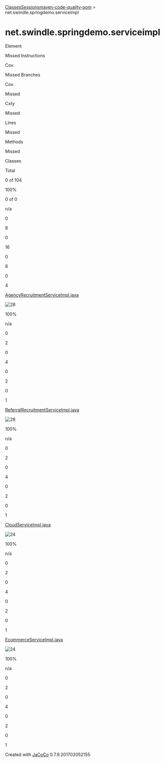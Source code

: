 [Classes](index.md)[Sessions](../jacoco-sessions.md)[maven-code-quality-pom](../index.md)
\> net.swindle.springdemo.serviceimpl

# net.swindle.springdemo.serviceimpl

Element

Missed Instructions

Cov.

Missed Branches

Cov.

Missed

Cxty

Missed

Lines

Missed

Methods

Missed

Classes

Total

0 of 104

100%

0 of
0

n/a

0

8

0

16

0

8

0

4

[AgencyRecruitmentServiceImpl.java](AgencyRecruitmentServiceImpl.java.md)

![28](../jacoco-resources/greenbar.gif
"28")

100%

n/a

0

2

0

4

0

2

0

1

[ReferralRecruitmentServiceImpl.java](ReferralRecruitmentServiceImpl.java.md)

![28](../jacoco-resources/greenbar.gif "28")

100%

n/a

0

2

0

4

0

2

0

1

[CloudServiceImpl.java](CloudServiceImpl.java.md)

![24](../jacoco-resources/greenbar.gif "24")

100%

n/a

0

2

0

4

0

2

0

1

[EcommerceServiceImpl.java](EcommerceServiceImpl.java.md)

![24](../jacoco-resources/greenbar.gif "24")

100%

n/a

0

2

0

4

0

2

0

1

Created with [JaCoCo](http://www.jacoco.org/jacoco) 0.7.9.201702052155
